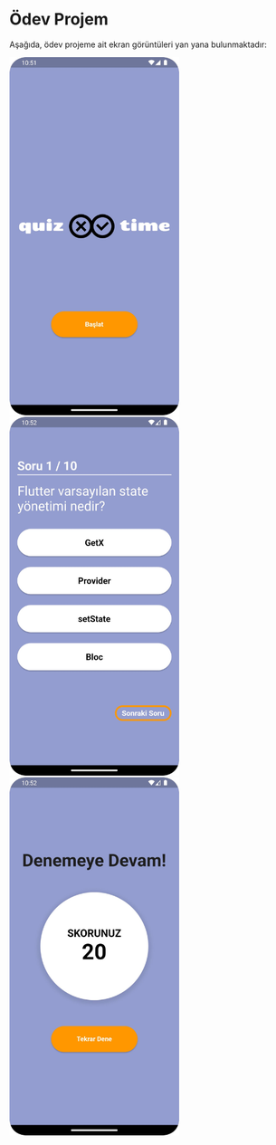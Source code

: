 # Ödev Projem

Aşağıda, ödev projeme ait ekran görüntüleri yan yana bulunmaktadır:

<p float="left">
  <img src="basla.jpg" alt="Ekran Görüntüsü 1" width="300"/>
  <img src="oyun.jpg" alt="Ekran Görüntüsü 2" width="300"/>
  <img src="sonuc.jpg" alt="Ekran Görüntüsü 3" width="300"/>
</p>
